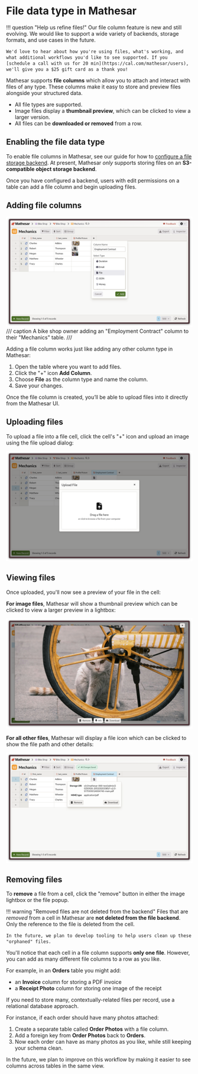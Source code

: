 # File data type in Mathesar

!!! question "Help us refine files!"
    Our file column feature is new and still evolving. We would like to support a wide variety of backends, storage formats, and use cases in the future.

	We'd love to hear about how you're using files, what's working, and what additional workflows you'd like to see supported. If you [schedule a call with us for 20 min](https://cal.com/mathesar/users), we'll give you a $25 gift card as a thank you!

Mathesar supports **file columns** which allow you to attach and interact with files of any type. These columns make it easy to store and preview files alongside your structured data.

- All file types are supported.
- Image files display a **thumbnail preview**, which can be clicked to view a larger version.
- All files can be **downloaded or removed** from a row.

## Enabling the file data type

To enable file columns in Mathesar, see our guide for how to [configure a file storage backend](../administration/file-backend-config.md). At present, Mathesar _only_ supports storing files on an **S3-compatible object storage backend**.

Once you have configured a backend, users with edit permissions on a table can add a file column and begin uploading files.

## Adding file columns

![Adding a "Employment Contract" file column to a "Mechanics" table](../assets/images/files/add-column.png)
/// caption
A bike shop owner adding an "Employment Contract" column to their "Mechanics" table.
///

Adding a file column works just like adding any other column type in Mathesar:

1. Open the table where you want to add files.
2. Click the "+" icon **Add Column**.
3. Choose **File** as the column type and name the column.
4. Save your changes.

Once the file column is created, you’ll be able to upload files into it directly from the Mathesar UI.

## Uploading files

To upload a file into a file cell, click the cell's "+" icon and upload an image using the file upload dialog:

![Mathesar's file upload dialog](../assets/images/files/upload-dialog.png)

## Viewing files

Once uploaded, you'll now see a preview of your file in the cell:

**For image files**, Mathesar will show a thumbnail preview which can be clicked to view a larger preview in a lightbox:

![alt text](../assets/images/files/image-lightbox.png)

**For all other files**, Mathesar will display a file icon which can be clicked to show the file path and other details:

![alt text](../assets/images/files/non-image-popup.png)

## Removing files

To **remove** a file from a cell, click the "remove" button in either the image lightbox or the file popup.

!!! warning "Removed files are not deleted from the backend"
    Files that are _removed_ from a cell in Mathesar are **not deleted from the file backend**. Only the reference to the file is deleted from the cell.

    In the future, we plan to develop tooling to help users clean up these "orphaned" files.


You'll notice that each cell in a file column supports **only one file**. However, you can add as many different file columns to a row as you like.

For example, in an **Orders** table you might add:

- an **Invoice** column for storing a PDF invoice
- a **Receipt Photo** column for storing one image of the receipt

If you need to store many, contextually-related files per record, use a relational database approach.

For instance, if each order should have many photos attached:

1. Create a separate table called **Order Photos** with a file column.
2. Add a foreign key from **Order Photos** back to **Orders**.
3. Now each order can have as many photos as you like, while still keeping your schema clean.

In the future, we plan to improve on this workflow by making it easier to see columns across tables in the same view.
